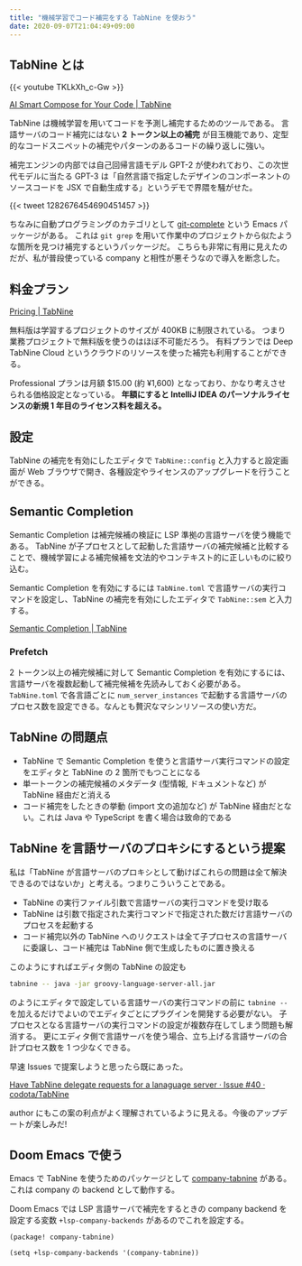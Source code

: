 ```yaml
---
title: "機械学習でコード補完をする TabNine を使おう"
date: 2020-09-07T21:04:49+09:00
---
```


## TabNine とは

{{< youtube TKLkXh_c-Gw >}}

[AI Smart Compose for Your Code | TabNine](https://www.tabnine.com/)

TabNine は機械学習を用いてコードを予測し補完するためのツールである。
言語サーバのコード補完にはない **2 トークン以上の補完** が目玉機能であり、定型的なコードスニペットの補完やパターンのあるコードの繰り返しに強い。

補完エンジンの内部では自己回帰言語モデル GPT-2 が使われており、この次世代モデルに当たる GPT-3 は「自然言語で指定したデザインのコンポーネントのソースコードを JSX で自動生成する」というデモで界隈を騒がせた。

{{< tweet 1282676454690451457 >}}

ちなみに自動プログラミングのカテゴリとして [git-complete](https://github.com/zk-phi/git-complete) という Emacs パッケージがある。
これは `git grep` を用いて作業中のプロジェクトから似たような箇所を見つけ補完するというパッケージだ。
こちらも非常に有用に見えたのだが、私が普段使っている company と相性が悪そうなので導入を断念した。

## 料金プラン

[Pricing | TabNine](https://www.tabnine.com/pricing/)

無料版は学習するプロジェクトのサイズが 400KB に制限されている。
つまり業務プロジェクトで無料版を使うのはほぼ不可能だろう。
有料プランでは Deep TabNine Cloud というクラウドのリソースを使った補完も利用することができる。

Professional プランは月額 \$15.00 (約 ¥1,600) となっており、かなり考えさせられる価格設定となっている。
**年額にすると IntelliJ IDEA のパーソナルライセンスの新規 1 年目のライセンス料を超える。**

## 設定

TabNine の補完を有効にしたエディタで `TabNine::config` と入力すると設定画面が Web ブラウザで開き、各種設定やライセンスのアップグレードを行うことができる。

## Semantic Completion

Semantic Completion は補完候補の検証に LSP 準拠の言語サーバを使う機能である。
TabNine が子プロセスとして起動した言語サーバの補完候補と比較することで、機械学習による補完候補を文法的やコンテキスト的に正しいものに絞り込む。

Semantic Completion を有効にするには `TabNine.toml` で言語サーバの実行コマンドを設定し、TabNine の補完を有効にしたエディタで `TabNine::sem` と入力する。

[Semantic Completion | TabNine](https://www.tabnine.com/semantic)

### Prefetch

2 トークン以上の補完候補に対して Semantic Completion を有効にするには、言語サーバを複数起動して補完候補を先読みしておく必要がある。
`TabNine.toml` で各言語ごとに `num_server_instances` で起動する言語サーバのプロセス数を設定できる。なんとも贅沢なマシンリソースの使い方だ。

## TabNine の問題点

- TabNine で Semantic Completion を使うと言語サーバ実行コマンドの設定をエディタと TabNine の 2 箇所でもつことになる
- 単一トークンの補完候補のメタデータ (型情報, ドキュメントなど) が TabNine 経由だと消える
- コード補完をしたときの挙動 (import 文の追加など) が TabNine 経由だとない。これは Java や TypeScript を書く場合は致命的である

## TabNine を言語サーバのプロキシにするという提案

私は「TabNine が言語サーバのプロキシとして動けばこれらの問題は全て解決できるのではないか」と考える。つまりこういうことである。

- TabNine の実行ファイル引数で言語サーバの実行コマンドを受け取る
- TabNine は引数で指定された実行コマンドで指定された数だけ言語サーバのプロセスを起動する
- コード補完以外の TabNine へのリクエストは全て子プロセスの言語サーバに委譲し、コード補完は TabNine 側で生成したものに置き換える

このようにすればエディタ側の TabNine の設定も

```sh
tabnine -- java -jar groovy-language-server-all.jar
```

のようにエディタで設定している言語サーバの実行コマンドの前に `tabnine --` を加えるだけでよいのでエディタごとにプラグインを開発する必要がない。
子プロセスとなる言語サーバの実行コマンドの設定が複数存在してしまう問題も解消する。
更にエディタ側で言語サーバを使う場合、立ち上げる言語サーバの合計プロセス数を 1 つ少なくできる。

早速 Issues で提案しようと思ったら既にあった。

[Have TabNine delegate requests for a lanaguage server · Issue #40 · codota/TabNine](https://github.com/codota/TabNine/issues/40)

author にもこの案の利点がよく理解されているように見える。今後のアップデートが楽しみだ!

## Doom Emacs で使う

Emacs で TabNine を使うためのパッケージとして [company-tabnine](https://github.com/TommyX12/company-tabnine) がある。
これは company の backend として動作する。

Doom Emacs では LSP 言語サーバで補完をするときの company backend を設定する変数 `+lsp-company-backends` があるのでこれを設定する。

```emacs-lisp
(package! company-tabnine)

(setq +lsp-company-backends '(company-tabnine))
```
